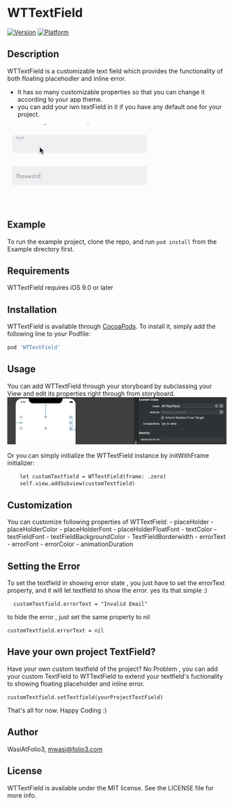 # WTTextField

[![Version](https://img.shields.io/cocoapods/v/WTTextField.svg?style=flat)](https://cocoapods.org/pods/WTTextField)
[![Platform](https://img.shields.io/cocoapods/p/WTTextField.svg?style=flat)](https://cocoapods.org/pods/WTTextField)

## Description
WTTextField is a customizable text field which provides the functionality of both floating placehodler and inline error.
 - It has so many customizable properties so that you can change it according to your app theme.
 - you can add your iwn textField in it if you have any default one for your project.

![demo-video](https://github.com/WasiAtFolio3/WTTextField/blob/master/WTTextField-demo.gif)

## Example

To run the example project, clone the repo, and run `pod install` from the Example directory first.

## Requirements
WTTextField requires iOS 9.0 or later

## Installation

WTTextField is available through [CocoaPods](https://cocoapods.org). To install
it, simply add the following line to your Podfile:

```ruby
pod 'WTTextField'
```

## Usage 
You can add WTTextField through your storyboard by subclassing your View and edit its properties right through from storyboard.
![Adding-from-storyboard](https://github.com/WasiAtFolio3/WTTextField/blob/master/adding-from-storyboard.png)

Or you can simply initialize the WTTextField instance by initWithFrame initializer:
        
        let customTextfield = WTTextField(frame: .zero)
        self.view.addSubview(customTextfield)
        
     
## Customization
You can customize following properties of WTTextField:
    - placeHolder 
    - placeHolderColor
    - placeHolderFont
    - placeHolderFloatFont
    - textColor
    - textFieldFont
    - textFieldBackgroundColor
    - TextFieldBorderwidth
    - errorText
    - errorFont
    - errorColor
    - animationDuration

## Setting the Error
To set the textfield in showing error state , you just have to set the errorText property, and it will let textfield to show the error. yes its that simple :)
```
  customTextfield.errorText = "Invalid Email"
```
 to hide the error , just set the same property to nil
 
 ```
 customTextfield.errorText = nil
 ```

## Have your own project TextField?
Have your own custom textfield of the project? No Problem , you can add your custom TextField to WTTextField to extend your textfield's fuctionality to showing floating placeholder and inline error.
```
customTextfield.setTextfield(yourProjectTextField)
```
That's all for now.
Happy Coding :)

## Author

WasiAtFolio3, mwasi@folio3.com

## License

WTTextField is available under the MIT license. See the LICENSE file for more info.

